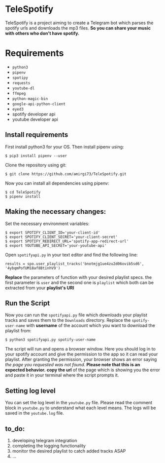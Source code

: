 # TeleSpotify

TeleSpotify is a project aiming to create a Telegram bot which parses the spotify urls and downloads the mp3 files. **So you can share your music with others who don't have spotify.**


# Requirements

 - `python3`
 - `pipenv`
 - `spotipy`
 - `requests`
 - `youtube-dl`
 - `ffmpeg`
 - `python-magic-bin`
 - `google-api-python-client`
 - `eyed3`
 - spotify developer api  
 - youtube developer api

## Install requirements

First install python3 for your OS.
Then install pipenv using:

    $ pip3 install pipenv --user
Clone the repository using git:

    $ git clone https://github.com/amirgi73/TeleSpotify.git

Now you can install all dependencies using pipenv:

    $ cd TeleSpotify
    $ pipenv install

## Making the necessary changes:
Set the necessary environment variables:

    $ export SPOTIFY_CLIENT_ID='your-client-id'
    $ export SPOTIFY_CLIENT_SECRET='your-client-secret'
    $ export SPOTIFY_REDIRECT_URL='spotify-app-redirect-url'
    $ export YOUTUBE_API_SECRET='your-youtube-api'

Open `spotifyapi.py` in your text editor and find the following line:

    results = spo.user_playlist_tracks('bnotmjg1ue4zu2d06ovib5sd6', '4ybqmPofUM18af8BtinhV9')
**Replace** the parameters of function with your desired playlist specs. the first parameter is `user` and the second one is `playlist` which both can be extracted from your **playlist's URI**

## Run the Script

Now you can run the `spotifyapi.py` file which downloads your playlist tracks and saves them to the `Downloads` directory. Replace the `spotify-user-name` with **username** of the account which you want to download the playlist from:

    $ python3 spotifyapi.py spotify-user-name
The script will run and opens a browser window. Here you should log in to your spotify account and give the permission to the app so it can read your playlist. After granting the permission, your browser shows an error saying *the page you requested was not found*. **Please note that this is an expected behavior.** 
 **copy the url** of the page which is showing you the error and paste it in your terminal where the script prompts it.

## Setting log level

You can set the log level in the `youtube.py` file. Please read the comment block in `youtube.py` to understand what each level means. The logs will be saved in the `youtube.log` file.

## to_do:

 1. developing telegram integration
 2. completing the logging functionality
 3. monitor the desired playlist to catch added tracks ASAP
 4. ...